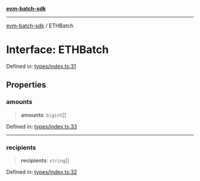 [**evm-batch-sdk**](../README.md)

***

[evm-batch-sdk](../globals.md) / ETHBatch

# Interface: ETHBatch

Defined in: [types/index.ts:31](https://github.com/akasharora963/evm-batch-sdk/blob/5b37c2ea625e7e8fce545be782ecdf3df051c29b/src/types/index.ts#L31)

## Properties

### amounts

> **amounts**: `bigint`[]

Defined in: [types/index.ts:33](https://github.com/akasharora963/evm-batch-sdk/blob/5b37c2ea625e7e8fce545be782ecdf3df051c29b/src/types/index.ts#L33)

***

### recipients

> **recipients**: `string`[]

Defined in: [types/index.ts:32](https://github.com/akasharora963/evm-batch-sdk/blob/5b37c2ea625e7e8fce545be782ecdf3df051c29b/src/types/index.ts#L32)
